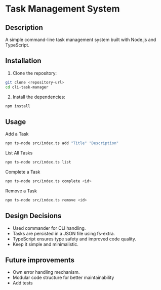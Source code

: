 # Task Management System

## Description
A simple command-line task management system built with Node.js and TypeScript.

## Installation
1. Clone the repository:
```bash
git clone <repository-url>
cd cli-task-manager
```

2. Install the dependencies:
```bash
npm install
```

## Usage

Add a Task
```bash
npx ts-node src/index.ts add "Title" "Description"
```

List All Tasks
```bash
npx ts-node src/index.ts list
```

Complete a Task
```bash
npx ts-node src/index.ts complete <id>
```

Remove a Task
```bash
npx ts-node src/index.ts remove <id>
```

## Design Decisions
- Used commander for CLI handling.
- Tasks are persisted in a JSON file using fs-extra.
- TypeScript ensures type safety and improved code quality.
- Keep it simple and minimalistic.

## Future improvements
- Own error handling mechanism.
- Modular code structure for better maintainability
- Add tests

